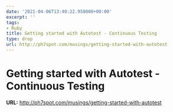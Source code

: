 ```yaml
---
date: '2021-04-06T13:40:22.958000+00:00'
excerpt: ''
tags:
- Ruby
title: Getting started with Autotest - Continuous Testing
type: drop
url: http://ph7spot.com/musings/getting-started-with-autotest
---
```


# Getting started with Autotest - Continuous Testing

**URL:** http://ph7spot.com/musings/getting-started-with-autotest
